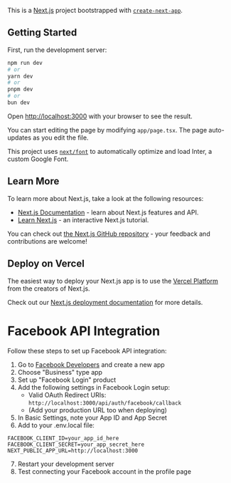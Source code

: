 This is a [Next.js](https://nextjs.org/) project bootstrapped with [`create-next-app`](https://github.com/vercel/next.js/tree/canary/packages/create-next-app).

## Getting Started

First, run the development server:

```bash
npm run dev
# or
yarn dev
# or
pnpm dev
# or
bun dev
```

Open [http://localhost:3000](http://localhost:3000) with your browser to see the result.

You can start editing the page by modifying `app/page.tsx`. The page auto-updates as you edit the file.

This project uses [`next/font`](https://nextjs.org/docs/basic-features/font-optimization) to automatically optimize and load Inter, a custom Google Font.

## Learn More

To learn more about Next.js, take a look at the following resources:

- [Next.js Documentation](https://nextjs.org/docs) - learn about Next.js features and API.
- [Learn Next.js](https://nextjs.org/learn) - an interactive Next.js tutorial.

You can check out [the Next.js GitHub repository](https://github.com/vercel/next.js/) - your feedback and contributions are welcome!

## Deploy on Vercel

The easiest way to deploy your Next.js app is to use the [Vercel Platform](https://vercel.com/new?utm_medium=default-template&filter=next.js&utm_source=create-next-app&utm_campaign=create-next-app-readme) from the creators of Next.js.

Check out our [Next.js deployment documentation](https://nextjs.org/docs/deployment) for more details.

# Facebook API Integration

Follow these steps to set up Facebook API integration:

1. Go to [Facebook Developers](https://developers.facebook.com/) and create a new app
2. Choose "Business" type app
3. Set up "Facebook Login" product
4. Add the following settings in Facebook Login setup:
   - Valid OAuth Redirect URIs: `http://localhost:3000/api/auth/facebook/callback` 
   - (Add your production URL too when deploying)
5. In Basic Settings, note your App ID and App Secret
6. Add to your .env.local file:

```
FACEBOOK_CLIENT_ID=your_app_id_here
FACEBOOK_CLIENT_SECRET=your_app_secret_here
NEXT_PUBLIC_APP_URL=http://localhost:3000
```

7. Restart your development server
8. Test connecting your Facebook account in the profile page
